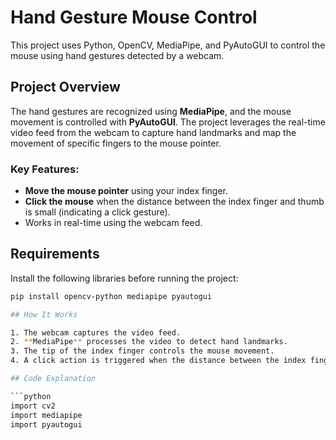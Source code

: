# Hand Gesture Mouse Control

This project uses Python, OpenCV, MediaPipe, and PyAutoGUI to control the mouse using hand gestures detected by a webcam.

## Project Overview

The hand gestures are recognized using **MediaPipe**, and the mouse movement is controlled with **PyAutoGUI**. The project leverages the real-time video feed from the webcam to capture hand landmarks and map the movement of specific fingers to the mouse pointer.

### Key Features:
- **Move the mouse pointer** using your index finger.
- **Click the mouse** when the distance between the index finger and thumb is small (indicating a click gesture).
- Works in real-time using the webcam feed.

## Requirements

Install the following libraries before running the project:

```bash
pip install opencv-python mediapipe pyautogui

## How It Works

1. The webcam captures the video feed.
2. **MediaPipe** processes the video to detect hand landmarks.
3. The tip of the index finger controls the mouse movement.
4. A click action is triggered when the distance between the index finger and thumb becomes small.

## Code Explanation

```python
import cv2
import mediapipe
import pyautogui
